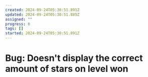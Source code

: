 ```yaml
---
created: 2024-09-24T05:30:51.891Z
updated: 2024-09-24T05:30:51.885Z
assigned: ""
progress: 0
tags: []
started: 2024-09-24T05:30:51.891Z
---
```


# Bug: Doesn't display the correct amount of stars on level won
